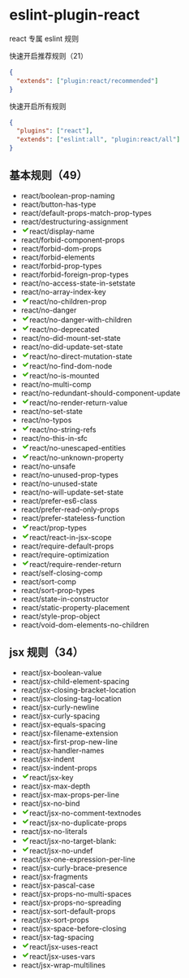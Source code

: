# eslint-plugin-react

react 专属 eslint 规则

快速开启推荐规则（21）

```json
{
  "extends": ["plugin:react/recommended"]
}
```

快速开启所有规则

```json
{
  "plugins": ["react"],
  "extends": ["eslint:all", "plugin:react/all"]
}
```

## 基本规则（49）

- react/boolean-prop-naming
- react/button-has-type
- react/default-props-match-prop-types
- react/destructuring-assignment
- ![推荐规则](../../images/recommended.png)react/display-name
- react/forbid-component-props
- react/forbid-dom-props
- react/forbid-elements
- react/forbid-prop-types
- react/forbid-foreign-prop-types
- react/no-access-state-in-setstate
- react/no-array-index-key
- ![推荐规则](../../images/recommended.png)react/no-children-prop
- react/no-danger
- ![推荐规则](../../images/recommended.png)react/no-danger-with-children
- ![推荐规则](../../images/recommended.png)react/no-deprecated
- react/no-did-mount-set-state
- react/no-did-update-set-state
- ![推荐规则](../../images/recommended.png)react/no-direct-mutation-state
- ![推荐规则](../../images/recommended.png)react/no-find-dom-node
- ![推荐规则](../../images/recommended.png)react/no-is-mounted
- react/no-multi-comp
- react/no-redundant-should-component-update
- ![推荐规则](../../images/recommended.png)react/no-render-return-value
- react/no-set-state
- react/no-typos
- ![推荐规则](../../images/recommended.png)react/no-string-refs
- react/no-this-in-sfc
- ![推荐规则](../../images/recommended.png)react/no-unescaped-entities
- ![推荐规则](../../images/recommended.png)react/no-unknown-property
- react/no-unsafe
- react/no-unused-prop-types
- react/no-unused-state
- react/no-will-update-set-state
- react/prefer-es6-class
- react/prefer-read-only-props
- react/prefer-stateless-function
- ![推荐规则](../../images/recommended.png)react/prop-types
- ![推荐规则](../../images/recommended.png)react/react-in-jsx-scope
- react/require-default-props
- react/require-optimization
- ![推荐规则](../../images/recommended.png)react/require-render-return
- react/self-closing-comp
- react/sort-comp
- react/sort-prop-types
- react/state-in-constructor
- react/static-property-placement
- react/style-prop-object
- react/void-dom-elements-no-children

## jsx 规则（34）

- react/jsx-boolean-value
- react/jsx-child-element-spacing
- react/jsx-closing-bracket-location
- react/jsx-closing-tag-location
- react/jsx-curly-newline
- react/jsx-curly-spacing
- react/jsx-equals-spacing
- react/jsx-filename-extension
- react/jsx-first-prop-new-line
- react/jsx-handler-names
- react/jsx-indent
- react/jsx-indent-props
- ![推荐规则](../../images/recommended.png)react/jsx-key
- react/jsx-max-depth
- react/jsx-max-props-per-line
- react/jsx-no-bind
- ![推荐规则](../../images/recommended.png)react/jsx-no-comment-textnodes
- ![推荐规则](../../images/recommended.png)react/jsx-no-duplicate-props
- react/jsx-no-literals
- ![推荐规则](../../images/recommended.png)react/jsx-no-target-blank:
- ![推荐规则](../../images/recommended.png)react/jsx-no-undef
- react/jsx-one-expression-per-line
- react/jsx-curly-brace-presence
- react/jsx-fragments
- react/jsx-pascal-case
- react/jsx-props-no-multi-spaces
- react/jsx-props-no-spreading
- react/jsx-sort-default-props
- react/jsx-sort-props
- react/jsx-space-before-closing
- react/jsx-tag-spacing
- ![推荐规则](../../images/recommended.png)react/jsx-uses-react
- ![推荐规则](../../images/recommended.png)react/jsx-uses-vars
- react/jsx-wrap-multilines

